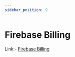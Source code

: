 ```yaml
---
sidebar_position: 9
---
```


# Firebase Billing

Link:- [Firebase Billing](https://www.youtube.com/embed/RuJuBCYjmhc?si=KQzlgsItU3MiFaUJ)
